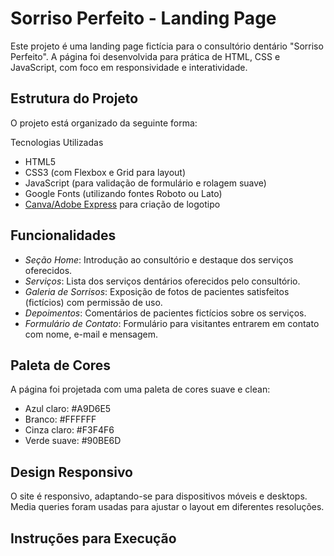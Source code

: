 # Sorriso Perfeito - Landing Page

Este projeto é uma landing page fictícia para o consultório dentário "Sorriso Perfeito". A página foi desenvolvida para prática de HTML, CSS e JavaScript, com foco em responsividade e interatividade.

## Estrutura do Projeto

O projeto está organizado da seguinte forma:

Tecnologias Utilizadas

- HTML5
- CSS3 (com Flexbox e Grid para layout)
- JavaScript (para validação de formulário e rolagem suave)
- Google Fonts (utilizando fontes Roboto ou Lato)
- [Canva/Adobe Express](https://www.canva.com) para criação de logotipo

## Funcionalidades

- *Seção Home*: Introdução ao consultório e destaque dos serviços oferecidos.
- *Serviços*: Lista dos serviços dentários oferecidos pelo consultório.
- *Galeria de Sorrisos*: Exposição de fotos de pacientes satisfeitos (fictícios) com permissão de uso.
- *Depoimentos*: Comentários de pacientes fictícios sobre os serviços.
- *Formulário de Contato*: Formulário para visitantes entrarem em contato com nome, e-mail e mensagem.

## Paleta de Cores

A página foi projetada com uma paleta de cores suave e clean:
- Azul claro: #A9D6E5
- Branco: #FFFFFF
- Cinza claro: #F3F4F6
- Verde suave: #90BE6D

## Design Responsivo

O site é responsivo, adaptando-se para dispositivos móveis e desktops. Media queries foram usadas para ajustar o layout em diferentes resoluções.

## Instruções para Execução